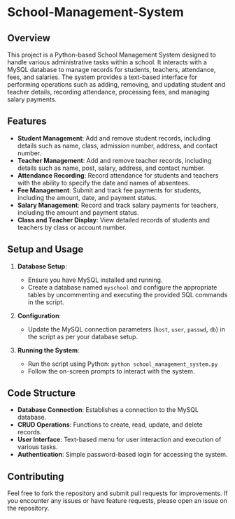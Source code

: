 # School-Management-System

## Overview

This project is a Python-based School Management System designed to handle various administrative tasks within a school. It interacts with a MySQL database to manage records for students, teachers, attendance, fees, and salaries. The system provides a text-based interface for performing operations such as adding, removing, and updating student and teacher details, recording attendance, processing fees, and managing salary payments.

## Features

- **Student Management**: Add and remove student records, including details such as name, class, admission number, address, and contact number.
- **Teacher Management**: Add and remove teacher records, including details such as name, post, salary, address, and contact number.
- **Attendance Recording**: Record attendance for students and teachers with the ability to specify the date and names of absentees.
- **Fee Management**: Submit and track fee payments for students, including the amount, date, and payment status.
- **Salary Management**: Record and track salary payments for teachers, including the amount and payment status.
- **Class and Teacher Display**: View detailed records of students and teachers by class or account number.

## Setup and Usage

1. **Database Setup**:
   - Ensure you have MySQL installed and running.
   - Create a database named `myschool` and configure the appropriate tables by uncommenting and executing the provided SQL commands in the script.

2. **Configuration**:
   - Update the MySQL connection parameters (`host`, `user`, `passwd`, `db`) in the script as per your database setup.

3. **Running the System**:
   - Run the script using Python: `python school_management_system.py`
   - Follow the on-screen prompts to interact with the system.

## Code Structure

- **Database Connection**: Establishes a connection to the MySQL database.
- **CRUD Operations**: Functions to create, read, update, and delete records.
- **User Interface**: Text-based menu for user interaction and execution of various tasks.
- **Authentication**: Simple password-based login for accessing the system.

## Contributing

Feel free to fork the repository and submit pull requests for improvements. If you encounter any issues or have feature requests, please open an issue on the repository.

